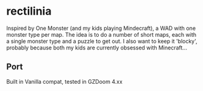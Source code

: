 # rectilinia

Inspired by One Monster (and my kids playing Mindecraft), a WAD with one monster type per map. The idea is to do a number of short maps, each with a single monster type and a puzzle to get out. I also want to keep it 'blocky', probably because both my kids are currently obsessed with Minecraft...

## Port
Built in Vanilla compat, tested in GZDoom 4.xx
